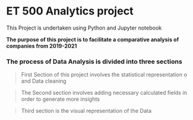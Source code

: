 # ET 500 Analytics project

This Project is undertaken using Python and Jupyter notebook 

**The purpose of this project is to facilitate a comparative analysis of companies from 2019-2021**

### The process of Data Analysis is divided into three sections 

> First Section of this project involves the statistical representation o and Data cleaning

> The Second section involves adding necessary calculated fields in order to generate more insights 

> Third section is the visual representation of the Data
